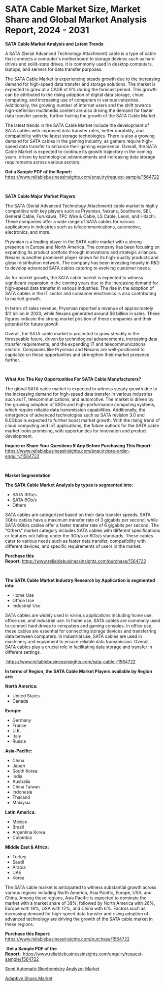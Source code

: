 <p><h1>SATA Cable Market Size, Market Share and Global Market Analysis Report, 2024 - 2031</h1></p><p><strong>SATA Cable Market Analysis and Latest Trends</strong></p>
<p><p>A SATA (Serial Advanced Technology Attachment) cable is a type of cable that connects a computer's motherboard to storage devices such as hard drives and solid-state drives. It is commonly used in desktop computers, laptops, and servers for data transfer purposes.</p><p>The SATA Cable Market is experiencing steady growth due to the increasing demand for high-speed data transfer and storage solutions. The market is expected to grow at a CAGR of 9% during the forecast period. This growth can be attributed to the rising adoption of digital data storage, cloud computing, and increasing use of computers in various industries. Additionally, the growing number of internet users and the shift towards high-definition multimedia content are also driving the demand for faster data transfer speeds, further fueling the growth of the SATA Cable Market.</p><p>The latest trends in the SATA Cable Market include the development of SATA cables with improved data transfer rates, better durability, and compatibility with the latest storage technologies. There is also a growing demand for SATA cables in the gaming industry, as gamers require high-speed data transfer to enhance their gaming experience. Overall, the SATA Cable Market is expected to continue its growth trajectory in the coming years, driven by technological advancements and increasing data storage requirements across various sectors.</p></p>
<p><strong>Get a Sample PDF of the Report:&nbsp;</strong> <a href="https://www.reliablebusinessinsights.com/enquiry/request-sample/1564722">https://www.reliablebusinessinsights.com/enquiry/request-sample/1564722</a></p>
<p>&nbsp;</p>
<p><strong>SATA Cable Major Market Players</strong></p>
<p><p>The SATA (Serial Advanced Technology Attachment) cable market is highly competitive with key players such as Prysmian, Nexans, Southwire, SEI, General Cable, Furukawa, TPC Wire & Cable, LS Cable, Leoni, and Hitachi. These companies offer a wide range of SATA cables for various applications in industries such as telecommunications, automotive, electronics, and more.</p><p>Prysmian is a leading player in the SATA cable market with a strong presence in Europe and North America. The company has been focusing on expanding its product portfolio through innovations and strategic alliances. Nexans is another prominent player known for its high-quality products and global distribution network. The company has been investing heavily in R&D to develop advanced SATA cables catering to evolving customer needs.</p><p>As for market growth, the SATA cable market is expected to witness significant expansion in the coming years due to the increasing demand for high-speed data transfer in various industries. The rise in the adoption of SATA cables in the IT sector and consumer electronics is also contributing to market growth.</p><p>In terms of sales revenue, Prysmian reported a revenue of approximately $11 billion in 2020, while Nexans generated around $6 billion in sales. These figures indicate the strong market position of these companies and their potential for future growth.</p><p>Overall, the SATA cable market is projected to grow steadily in the foreseeable future, driven by technological advancements, increasing data transfer requirements, and the expanding IT and telecommunications sectors. Companies like Prysmian and Nexans are well-positioned to capitalize on these opportunities and strengthen their market presence further.</p></p>
<p>&nbsp;</p>
<p><strong>What Are The Key Opportunities For SATA Cable Manufacturers?</strong></p>
<p><p>The global SATA cable market is expected to witness steady growth due to the increasing demand for high-speed data transfer in various industries such as IT, telecommunications, and automotive. The market is driven by the growing adoption of SSDs and high-performance computing systems, which require reliable data transmission capabilities. Additionally, the emergence of advanced technologies such as SATA revision 3.0 and 6.0Gbps is expected to further boost market growth. With the rising trend of cloud computing and IoT applications, the future outlook for the SATA cable market looks promising, with opportunities for innovation and product development.</p></p>
<p><strong>Inquire or Share Your Questions If Any Before Purchasing This Report:</strong> <a href="https://www.reliablebusinessinsights.com/enquiry/pre-order-enquiry/1564722">https://www.reliablebusinessinsights.com/enquiry/pre-order-enquiry/1564722</a></p>
<p>&nbsp;</p>
<p><strong>Market Segmentation</strong></p>
<p><strong>The SATA Cable Market Analysis by types is segmented into:</strong></p>
<p><ul><li>SATA 3Gb/s</li><li>SATA 6Gb/s</li><li>Others</li></ul></p>
<p><p>SATA cables are categorized based on their data transfer speeds. SATA 3Gb/s cables have a maximum transfer rate of 3 gigabits per second, while SATA 6Gb/s cables offer a faster transfer rate of 6 gigabits per second. The "Others" market category includes SATA cables with different specifications or features not falling under the 3Gb/s or 6Gb/s standards. These cables cater to various needs such as faster data transfer, compatibility with different devices, and specific requirements of users in the market.</p></p>
<p><strong>Purchase this Report:&nbsp;</strong><a href="https://www.reliablebusinessinsights.com/purchase/1564722">https://www.reliablebusinessinsights.com/purchase/1564722</a></p>
<p>&nbsp;</p>
<p><strong>The SATA Cable Market Industry Research by Application is segmented into:</strong></p>
<p><ul><li>Home Use</li><li>Office Use</li><li>Industrial Use</li></ul></p>
<p><p>SATA cables are widely used in various applications including home use, office use, and industrial use. In home use, SATA cables are commonly used to connect hard drives to computers and gaming consoles. In office use, these cables are essential for connecting storage devices and transferring data between computers. In industrial use, SATA cables are used in machinery and equipment to ensure reliable data transmission. Overall, SATA cables play a crucial role in facilitating data storage and transfer in different settings.</p></p>
<p><a href="https://www.reliablebusinessinsights.com/sata-cable-r1564722">&nbsp;https://www.reliablebusinessinsights.com/sata-cable-r1564722</a></p>
<p><strong>In terms of Region, the SATA Cable Market Players available by Region are:</strong></p>
<p>
    <p> <strong> North America: </strong>
        <ul>
            <li>United States</li>
            <li>Canada</li>
        </ul>
        </p> 
    <p> <strong> Europe: </strong>
        <ul>
            <li>Germany</li>
            <li>France</li>
            <li>U.K.</li>
            <li>Italy</li>
            <li>Russia</li>
        </ul>
        </p> 
    <p> <strong> Asia-Pacific: </strong>
        <ul>
            <li>China</li>
            <li>Japan</li>
            <li>South Korea</li>
            <li>India</li>
            <li>Australia</li>
            <li>China Taiwan</li>
            <li>Indonesia</li>
            <li>Thailand</li>
            <li>Malaysia</li>
        </ul>
        </p> 
    <p> <strong> Latin America: </strong>
        <ul>
            <li>Mexico</li>
            <li>Brazil</li>
            <li>Argentina Korea</li>
            <li>Colombia</li>
        </ul>
        </p> 
    <p> <strong> Middle East & Africa: </strong>
        <ul>
            <li>Turkey</li>
            <li>Saudi</li>
            <li>Arabia</li>
            <li>UAE</li>
            <li>Korea</li>
        </ul>
    </p>
    </p>
<p><p>The SATA cable market is anticipated to witness substantial growth across various regions including North America, Asia Pacific, Europe, USA, and China. Among these regions, Asia Pacific is expected to dominate the market with a market share of 38%, followed by North America with 26%, Europe with 18%, USA with 12%, and China with 6%. Factors such as increasing demand for high-speed data transfer and rising adoption of advanced technology are driving the growth of the SATA cable market in these regions.</p></p>
<p><strong>Purchase this Report: </strong><a href="https://www.reliablebusinessinsights.com/purchase/1564722">https://www.reliablebusinessinsights.com/purchase/1564722</a></p>
<p>&nbsp;<strong>Get a Sample PDF of the Report:&nbsp;&nbsp;</strong><a href="https://www.reliablebusinessinsights.com/enquiry/request-sample/1564722">https://www.reliablebusinessinsights.com/enquiry/request-sample/1564722</a></p>
<p><strong></strong></p>
<p><p><a href="https://www.linkedin.com/pulse/semi-automatic-biochemistry-analyzer-market-forecast-global-yrsfe">Semi Automatic Biochemistry Analyzer Market</a></p><p><a href="https://github.com/shahriarnajimjoy333/Market-Research-Report-List-1/blob/main/adaptive-shoes-market.md">Adaptive Shoes Market</a></p></p>